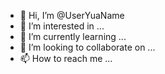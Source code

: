 - 👋 Hi, I’m @UserYuaName
- 👀 I’m interested in ...
- 🌱 I’m currently learning ...
- 💞️ I’m looking to collaborate on ...
- 📫 How to reach me ...

<!---
UserYuaName/UserYuaName is a ✨ special ✨ repository because its `README.md` (this file) appears on your GitHub profile.
You can click the Preview link to take a look at your changes.
--->

